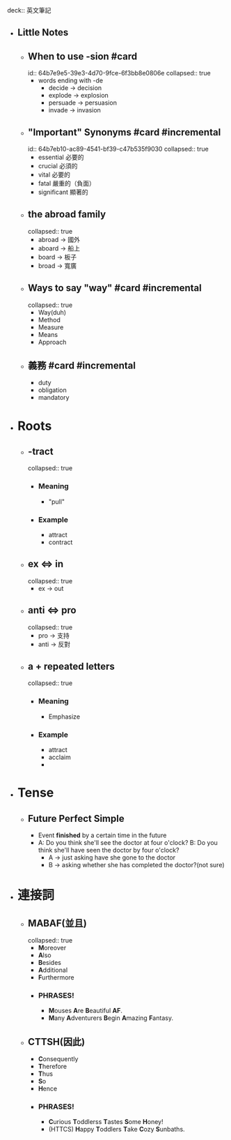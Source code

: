 deck:: 英文筆記

- ## Little Notes
	- ## When to use -sion #card
	  id:: 64b7e9e5-39e3-4d70-9fce-6f3bb8e0806e
	  collapsed:: true
		- words ending with -de
			- decide -> decision
			- explode -> explosion
			- persuade -> persuasion
			- invade -> invasion
	- ## "Important" Synonyms #card #incremental
	  id:: 64b7eb10-ac89-4541-bf39-c47b535f9030
	  collapsed:: true
		- essential 必要的
		- crucial 必須的
		- vital 必要的
		- fatal 嚴重的（負面）
		- significant 顯著的
	- ## the abroad family
	  collapsed:: true
		- abroad -> 國外
		- aboard -> 船上
		- board -> 板子
		- broad -> 寬廣
	- ## Ways to say "way" #card #incremental
	  collapsed:: true
		- Way(duh)
		- Method
		- Measure
		- Means
		- Approach
	- ## 義務 #card #incremental
		- duty
		- obligation
		- mandatory
- # Roots
	- ## -tract
	  collapsed:: true
		- ### Meaning
			- "pull"
		- ### Example
			- attract
			- contract
	- ## ex <=> in
	  collapsed:: true
		- ex -> out
	- ## anti <=> pro
	  collapsed:: true
		- pro -> 支持
		- anti -> 反對
	- ## a + repeated letters
	  collapsed:: true
		- ### Meaning
			- Emphasize
		- ### Example
			- attract
			- acclaim
			-
- # Tense
	- ## Future Perfect Simple
		- Event **finished** by a certain time in the future
		- A: Do you think she'll see the doctor at four o'clock?
		  B: Do you think she'll have seen the doctor by four o'clock?
			- A -> just asking have she gone to the doctor
			- B -> asking whether she has completed the doctor?(not sure)
- # 連接詞
	- ## MABAF(並且)
	  collapsed:: true
		- **M**oreover
		- **A**lso
		- **B**esides
		- **A**dditional
		- **F**urthermore
		- ### PHRASES!
			- **M**ouses **A**re **B**eautiful **AF**.
			- **M**any **A**dventurers **B**egin **A**mazing **F**antasy.
	- ## CTTSH(因此)
		- **C**onsequently
		- **T**herefore
		- **T**hus
		- **S**o
		- **H**ence
		- ### PHRASES!
			- **C**urious **T**oddlerss **T**astes **S**ome **H**oney!
			- (HTTCS) **H**appy **T**oddlers **T**ake **C**ozy **S**unbaths.